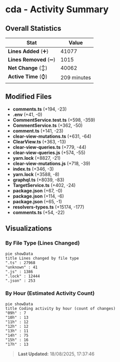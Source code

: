 # cda - Activity Summary 

## Overall Statistics

| Stat                   | Value                                                             |
| ---------------------- | ----------------------------------------------------------------- |
| **Lines Added** (➕)   | 41077                                          |
| **Lines Removed** (➖) | 1015                                        |
| **Net Change** (↕)    | 40062                |
| **Active Time** (⌚)   | 209 minutes |


## Modified Files
- **comments.ts** (+194, -23)
- **.env** (+41, -0)
- **CommentService.test.ts** (+598, -359)
- **CommentService.ts** (+362, -50)
- **comment.ts** (+141, -23)
- **clear-view-mutations.ts** (+631, -64)
- **ClearView.ts** (+363, -13)
- **clear-view-queries.ts** (+779, -44)
- **clear-view-queries.js** (+574, -55)
- **yarn.lock** (+8827, -21)
- **clear-view-mutations.js** (+718, -39)
- **index.ts** (+346, -3)
- **yarn.lock** (+3588, -8)
- **graphql.ts** (+8039, -83)
- **TargetService.ts** (+402, -24)
- **package.json** (+67, -0)
- **package.json** (+114, -6)
- **package.json** (+65, -1)
- **resolvers-types.ts** (+15174, -177)
- **comments.ts** (+54, -22)

## Visualizations

### By File Type (Lines Changed)

```mermaid
pie showData
title Lines changed by file type
".ts" : 27968
"unknown" : 41
".js" : 1386
".lock" : 12444
".json" : 253
```

### By Hour (Estimated Activity Count)

```mermaid
pie showData
title Coding activity by hour (count of changes)
"09h" : 7
"10h" : 13
"11h" : 12
"12h" : 12
"13h" : 11
"14h" : 75
"15h" : 16
"17h" : 13
```


> **Last Updated:** 18/08/2025, 17:37:46